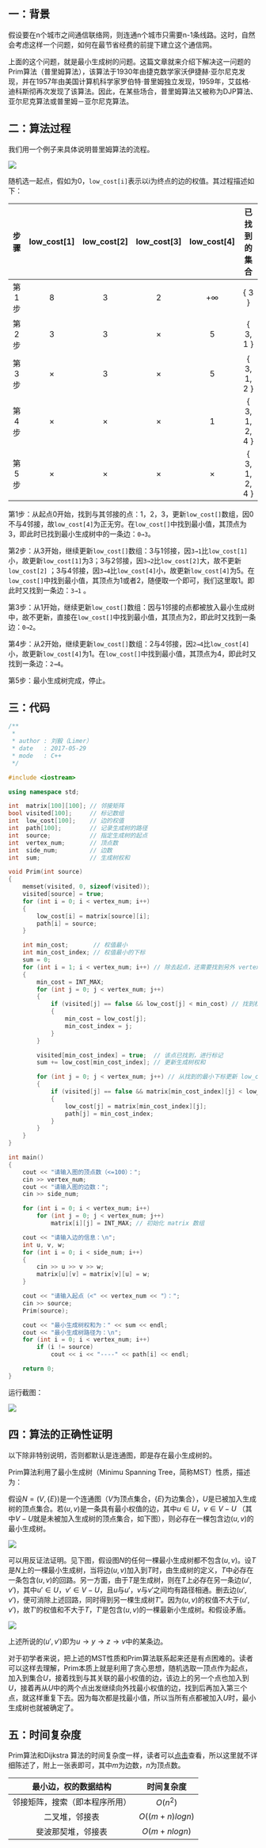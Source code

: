 ## 一：背景

假设要在n个城市之间通信联络网，则连通n个城市只需要n-1条线路。这时，自然会考虑这样一个问题，如何在最节省经费的前提下建立这个通信网。

上面的这个问题，就是最小生成树的问题。这篇文章就来介绍下解决这一问题的Prim算法（普里姆算法），该算法于1930年由捷克数学家沃伊捷赫·亚尔尼克发现，并在1957年由美国计算机科学家罗伯特·普里姆独立发现，1959年，艾兹格·迪科斯彻再次发现了该算法。因此，在某些场合，普里姆算法又被称为DJP算法、亚尔尼克算法或普里姆－亚尔尼克算法。


<!--more-->


## 二：算法过程

我们用一个例子来具体说明普里姆算法的流程。

![](https://61mon.com/images/illustrations/Prim/1.png)

随机选一起点，假如为0，`low_cost[i]`表示以i为终点的边的权值。其过程描述如下：

|  步骤  | low_cost[1] | low_cost[2] | low_cost[3] | low_cost[4] |     已找到的集合     |
| :--: | :---------: | :---------: | :---------: | :---------: | :------------: |
| 第1步  |      8      |      3      |      2      |     +∞      |     { 3 }      |
| 第2步  |      3      |      3      |      ×      |      5      |    { 3, 1 }    |
| 第3步  |      ×      |      3      |      ×      |      5      |  { 3, 1, 2 }   |
| 第4步  |      ×      |      ×      |      ×      |      1      | { 3, 1, 2, 4 } |
| 第5步  |      ×      |      ×      |      ×      |      ×      | { 3, 1, 2, 4 } |

第1步：从起点0开始，找到与其邻接的点：1，2，3，更新`low_cost[]`数组，因0不与4邻接，故`low_cost[4]`为正无穷。在`low_cost[]`中找到最小值，其顶点为3，即此时已找到最小生成树中的一条边：`0→3`。

第2步：从3开始，继续更新`low_cost[]`数组：3与1邻接，因`3→1`比`low_cost[1]`小，故更新`low_cost[1]`为3；3与2邻接，因`3→2`比`low_cost[2]`大，故不更新`low_cost[2]` ；3与4邻接，因`3→4`比`low_cost[4]`小，故更新`low_cost[4]`为5。在`low_cost[]`中找到最小值，其顶点为1或者2，随便取一个即可，我们这里取1。即此时又找到一条边：`3→1` 。

第3步：从1开始，继续更新`low_cost[]`数组：因与1邻接的点都被放入最小生成树中，故不更新，直接在`low_cost[]`中找到最小值，其顶点为2，即此时又找到一条边：`0→2`。

第4步：从2开始，继续更新`low_cost[]`数组：2与4邻接，因`2→4`比`low_cost[4]`小，故更新`low_cost[4]`为1。在`low_cost[]`中找到最小值，其顶点为4，即此时又找到一条边：`2→4`。

第5步：最小生成树完成，停止。

## 三：代码

```c++
/**
 *
 * author : 刘毅（Limer）
 * date   : 2017-05-29
 * mode   : C++
 */

#include <iostream>

using namespace std;

int  matrix[100][100]; // 邻接矩阵
bool visited[100];     // 标记数组
int  low_cost[100];    // 边的权值
int  path[100];        // 记录生成树的路径
int  source;           // 指定生成树的起点
int  vertex_num;       // 顶点数
int  side_num;         // 边数
int  sum;              // 生成树权和

void Prim(int source)
{
    memset(visited, 0, sizeof(visited));
    visited[source] = true;
    for (int i = 0; i < vertex_num; i++)
    {
        low_cost[i] = matrix[source][i];
        path[i] = source;
    }

    int min_cost;       // 权值最小
    int min_cost_index; // 权值最小的下标
    sum = 0;
    for (int i = 1; i < vertex_num; i++) // 除去起点，还需要找到另外 vertex_num-1 个点
    {
        min_cost = INT_MAX;
        for (int j = 0; j < vertex_num; j++)
        {
            if (visited[j] == false && low_cost[j] < min_cost) // 找到权值最小
            {
                min_cost = low_cost[j];
                min_cost_index = j;
            }
        }

        visited[min_cost_index] = true;  // 该点已找到，进行标记
        sum += low_cost[min_cost_index]; // 更新生成树权和

        for (int j = 0; j < vertex_num; j++) // 从找到的最小下标更新 low_cost 数组
        {
            if (visited[j] == false && matrix[min_cost_index][j] < low_cost[j])
            {
                low_cost[j] = matrix[min_cost_index][j];
                path[j] = min_cost_index;
            }
        }
    }
}

int main()
{
    cout << "请输入图的顶点数（<=100）：";
    cin >> vertex_num;
    cout << "请输入图的边数：";
    cin >> side_num;

    for (int i = 0; i < vertex_num; i++)
        for (int j = 0; j < vertex_num; j++)
            matrix[i][j] = INT_MAX; // 初始化 matrix 数组

    cout << "请输入边的信息：\n";
    int u, v, w;
    for (int i = 0; i < side_num; i++)
    {
        cin >> u >> v >> w;
        matrix[u][v] = matrix[v][u] = w;
    }

    cout << "请输入起点（<" << vertex_num << "）：";
    cin >> source;
    Prim(source);

    cout << "最小生成树权和为：" << sum << endl;
    cout << "最小生成树路径为：\n";
    for (int i = 0; i < vertex_num; i++)
        if (i != source)
            cout << i << "----" << path[i] << endl;

    return 0;
}
```

运行截图：

![](https://61mon.com/images/illustrations/Prim/2.png)

## 四：算法的正确性证明

以下除非特别说明，否则都默认是连通图，即是存在最小生成树的。

Prim算法利用了最小生成树（Minimu Spanning Tree，简称MST）性质，描述为：

假设$N=(V,\{E\})$是一个连通图（$V$为顶点集合，$\{E\}$为边集合），$U$是已被加入生成树的顶点集合。若$(u,v)$是一条具有最小权值的边，其中$u∈U，v∈V-U$ （其中$V-U$就是未被加入生成树的顶点集合，如下图），则必存在一棵包含边$(u,v)$的最小生成树。

![](https://61mon.com/images/illustrations/Prim/3.png)

可以用反证法证明。见下图，假设图$N$的任何一棵最小生成树都不包含$(u,v)$。设$T$是$N$上的一棵最小生成树，当将边$(u,v)$加入到$T$时，由生成树的定义，$T$中必存在一条包含$(u,v)$的回路。另一方面，由于$T$是生成树，则在$T$上必存在另一条边$(u',v')$，其中$u'∈U，v'∈V-U$，且$u$与$u'$，$v$与$v'$之间均有路径相通。删去边$(u',v')$，便可消除上述回路，同时得到另一棵生成树$T'$。因为$(u,v)$的权值不大于$(u',v')$，故$T'$的权值和不大于$T$，$T'$是包含$(u,v)$的一棵最新小生成树。和假设矛盾。

![](https://61mon.com/images/illustrations/Prim/4.png)

上述所说的$(u',v')$即为$u→y→z→v$中的某条边。

对于初学者来说，把上述的MST性质和Prim算法联系起来还是有点困难的。读者可以这样去理解，Prim本质上就是利用了贪心思想，随机选取一顶点作为起点，加入到集合$U$，接着找到与其关联的最小权值的边，该边上的另一个点也加入到$U$，接着再从$U$中的两个点出发继续向外找最小权值的边，找到后再加入第三个点，就这样重复下去。因为每次都是找最小值，所以当所有点都被加入$U$时，最小生成树也就被确定了。

## 五：时间复杂度

Prim算法和Dijkstra 算法的时间复杂度一样，读者可以[点击](http://www.61mon.com/index.php/archives/194/#menu_index_4)查看，所以这里就不详细陈述了，附上一张表即可，其中$m$为边数，$n$为顶点数。

|   最小边，权的数据结构    |     时间复杂度      |
| :-------------: | :------------: |
| 邻接矩阵，搜索（即本程序所用） |    $O(n^2)$    |
|     二叉堆，邻接表     | $O((m+n)logn)$ |
|    斐波那契堆，邻接表    |  $O(m+nlogn)$  |
